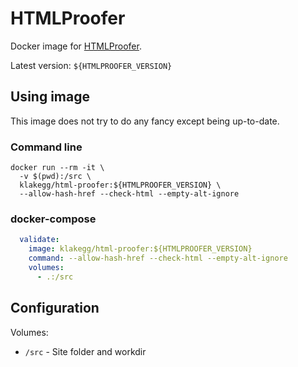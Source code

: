 # HTMLProofer

Docker image for [HTMLProofer](https://github.com/gjtorikian/html-proofer).

Latest version: `${HTMLPROOFER_VERSION}`


## Using image

This image does not try to do any fancy except being up-to-date.


### Command line

```shell
docker run --rm -it \
  -v $(pwd):/src \
  klakegg/html-proofer:${HTMLPROOFER_VERSION} \
  --allow-hash-href --check-html --empty-alt-ignore
```


### docker-compose

```yaml
  validate:
    image: klakegg/html-proofer:${HTMLPROOFER_VERSION}
    command: --allow-hash-href --check-html --empty-alt-ignore
    volumes:
      - .:/src
```


## Configuration

Volumes:

* `/src` - Site folder and workdir
